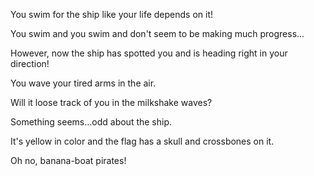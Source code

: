 You swim for the ship like your life depends on it!

You swim and you swim and don't seem to be making much progress...

However, now the ship has spotted you and is heading right in your direction!

You wave your tired arms in the air.

Will it loose track of you in the milkshake waves?

Something seems...odd about the ship.

It's yellow in color and the flag has a skull and crossbones on it.

Oh no, banana-boat pirates!
